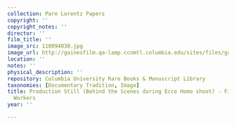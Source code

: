 ```yaml
---
collection: Pare Lorentz Papers
copyright: ''
copyright_notes: ''
director: ''
film_title: ''
image_src: 110094030.jpg
image_url: http://gainesfilm.qa-lamp.ccnmtl.columbia.edu/sites/files/gainesfilm/images/110094030.jpg
location: ''
notes: ''
physical_description: ''
repository: Columbia University Rare Books & Manuscript Library
taxonomies: [Documentary Tradition, Image]
title: Production Still (Behind the Scenes during Ecce Homo shoot) - Filming Auto
  Workers
year: ''

---
```

